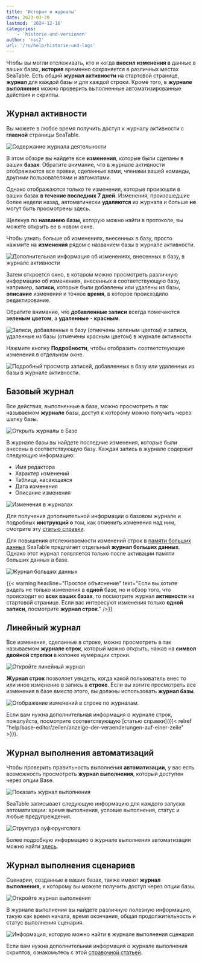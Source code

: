 ```yaml
---
title: 'История и журналы'
date: 2023-03-20
lastmod: '2024-12-16'
categories:
    - 'historie-und-versionen'
author: 'nsc2'
url: '/ru/help/historie-und-logs'
---
```


Чтобы вы могли отслеживать, кто и когда **вносил изменения в** данные в ваших базах, **история** временно сохраняется в различных местах SeaTable. Есть общий **журнал активности** на стартовой странице, **журнал** для каждой базы и для каждой строки. Кроме того, в **журнале выполнения** можно проверить выполненные автоматизированные действия и скрипты.

## Журнал активности

Вы можете в любое время получить доступ к журналу активности с **главной** страницы SeaTable.

![Содержание журнала деятельности](images/activities-protocol.png)

В этом обзоре вы найдете все **изменения**, которые были сделаны в ваших **базах**. Обратите внимание, что в журнале активности отображаются все правки, сделанные вами, членами вашей команды, другими пользователями и автоматами.

Однако отображаются только те изменения, которые произошли в ваших базах **в течение последних 7 дней**. Изменения, произошедшие более недели назад, автоматически **удаляются** из журнала и больше **не** могут быть просмотрены здесь.

Щелкнув по **названию** **базы**, которую можно найти в протоколе, вы можете открыть ее в новом окне.

Чтобы узнать больше об изменениях, внесенных в базу, просто нажмите на **изменения** рядом с названием базы в журнале активности.

![Дополнительная информация об изменениях, внесенных в базу, в журнале активности](images/details-of-a-edit.png)

Затем откроется окно, в котором можно просмотреть различную информацию об изменениях, внесенных в соответствующую базу, например, **записи**, которые были добавлены или удалены из базы, **описание** изменений и точное **время**, в которое происходило редактирование.

Обратите внимание, что **добавленные записи** всегда помечаются **зеленым цветом**, а **удаленные** - **красным**.

![Записи, добавленные в базу (отмечены зеленым цветом) и записи, удаленные из базы (отмечены красным цветом) в журнале активности](images/red-or-green-marked-entries.png)

Нажмите кнопку **Подробности**, чтобы отобразить соответствующие изменения в отдельном окне.

![Подробный просмотр записей, добавленных в базу или удаленных из базы в журнале активности.](images/activity-details.png)

## Базовый журнал

Все действия, выполненные в базе, можно просмотреть в так называемом **журнале** базы, доступ к которому можно получить через шапку базы.

![Открыть журналы в Базе](images/Logs-in-der-Base-oeffnen.png)

В журнале базы вы найдете последние изменения, которые были внесены в соответствующую базу. Каждая запись в журнале содержит следующую информацию:

- Имя редактора
- Характер изменений
- Таблица, касающаяся
- Дата изменения
- Описание изменения

![Изменения в журналах](images/Aenderungen-in-den-Logs.png)

Для получения дополнительной информации о базовом журнале и подробных **инструкций о** том, как отменить изменения над ним, смотрите эту [статью справки](https://seatable.io/ru/docs/historie-und-versionen/aenderungen-ueber-die-logs-rueckgaengig-machen/).

Для повышения отслеживаемости изменений строк в [памяти больших данных](https://seatable.io/ru/docs/big-data/potenzial-big-data/) SeaTable предлагает отдельный **журнал больших данных**. Однако этот журнал появляется только после активации памяти больших данных в базе.

![Журнал больших данных](images/Big-Data-Log.png)

{{< warning  headline="Простое объяснение"  text="Если вы хотите видеть не только изменения в **одной** базе, но и обзор того, что происходит во **всех ваших базах**, то посмотрите журнал **активности** на стартовой странице. Если вас интересуют изменения только **одной записи**, посмотрите **журнал строк**." />}}

## Линейный журнал

Все изменения, сделанные в строке, можно просмотреть в так называемом **журнале строк**, который можно открыть, нажав на **символ двойной стрелки** в колонке нумерации строки.

![Откройте линейный журнал](images/how-to-open-the-cell-log.jpg)

**Журнал строк** позволяет увидеть, когда какой пользователь внес то или иное изменение в запись в **строке**. Если вы хотите просмотреть все изменения в базе вместо этого, вы должны использовать **журнал базы**.

![Отображение изменений в строке по журналам.](images/Logs.png)

Если вам нужна дополнительная информация о журнале строк, пожалуйста, посмотрите соответствующую [статью справки]({{< relref "help/base-editor/zeilen/anzeige-der-veraenderungen-auf-einer-zeile" >}}).

## Журнал выполнения автоматизаций

Чтобы проверить правильность выполнения **автоматизации**, у вас есть возможность просмотреть **журнал выполнения**, который доступен через опции Base.

![Показать журнал выполнения](images/open-an-automation-log.png)

SeaTable записывает следующую информацию для каждого запуска автоматизации: время выполнения, условие выполнения, статус и любые предупреждения.

![Структура ауфюрунгслога](images/structure-of-an-automation-log-newest.png)

Более подробную информацию о журнале выполнения автоматизации можно найти [здесь](https://seatable.io/ru/docs/automationen/ausfuehrungslog-einer-automation-anzeigen/).

## Журнал выполнения сценариев

Сценарии, созданные в ваших базах, также имеют **журнал выполнения,** к которому вы можете получить доступ через опции базы.

![Откройте журнал выполнения](images/Anlegen-eines-Skriptes.jpg)

В журнале выполнения вы найдете различную полезную информацию, такую как время начала, время окончания, общая продолжительность и статус выполнения сценария.

![Информация, которую можно найти в журнале выполнения сценария](images/information-in-a-script-log.png)

Если вам нужна дополнительная информация о журнале выполнения скриптов, ознакомьтесь с этой [справочной статьей](https://seatable.io/ru/docs/javascript-python/das-ausfuehrungslog-von-skripten/).

